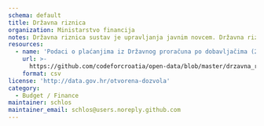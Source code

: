 ```yaml
---
schema: default
title: Državna riznica
organization: Ministarstvo financija
notes: Državna riznica sustav je upravljanja javnim novcem. Državna riznica obavlja poslove koji se odnose na: pripremu i izvršavanje proračuna, državno računovodstvo, upravljanje gotovinom i javnim dugom. Cilj državne riznice jest racionalizacija u upravljanju javnim novcem. Sve financijske transakcije proračunskih korisnika obavljaju se preko sustava državne riznice, odnosno preko jedinstvenog računa riznice, koji se nalazi u depozitu Hrvatske narodne banke.
resources:
  - name: 'Podaci o plaćanjima iz Državnog proračuna po dobavljačima (2018-2019)'
    url: >-
      https://github.com/codeforcroatia/open-data/blob/master/drzavna_riznica/Dobavljaci%s020190703.csv
    format: csv
license: 'http://data.gov.hr/otvorena-dozvola'
category:
  - Budget / Finance
maintainer: schlos
maintainer_email: schlos@users.noreply.github.com
---
```

